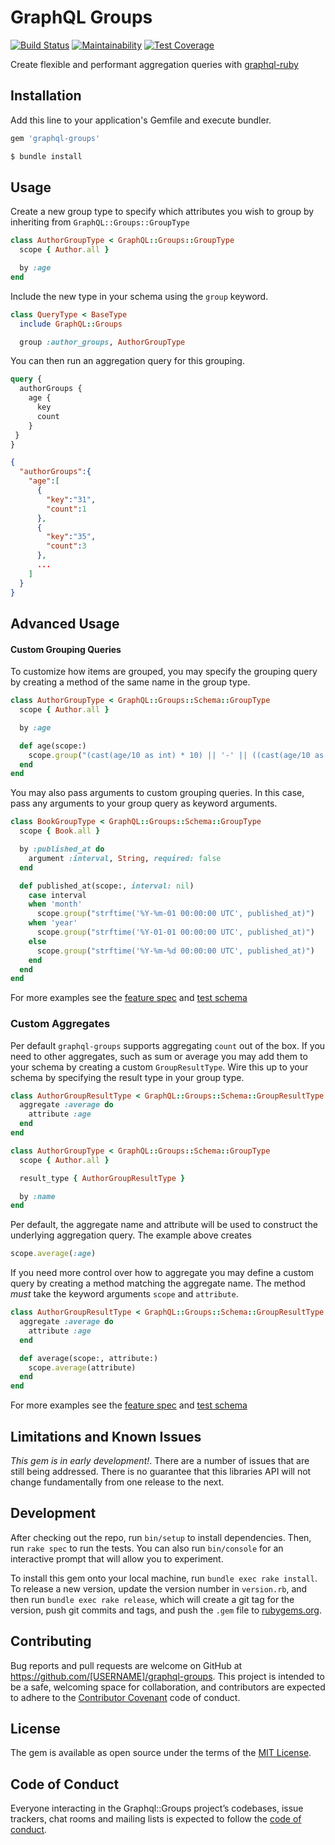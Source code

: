 # GraphQL Groups

[![Build Status](https://github.com/hschne/graphql-groups/workflows/Build/badge.svg)](https://github.com/hschne/graphql-groups/workflows/Build/badge.svg)
[![Maintainability](https://api.codeclimate.com/v1/badges/692d4125ac8548fb145e/maintainability)](https://codeclimate.com/github/hschne/graphql-groups/maintainability) 
[![Test Coverage](https://api.codeclimate.com/v1/badges/692d4125ac8548fb145e/test_coverage)](https://codeclimate.com/github/hschne/graphql-groups/test_coverage)

Create flexible and performant aggregation queries with [graphql-ruby](https://github.com/rmosolgo/graphql-ruby)

## Installation

Add this line to your application's Gemfile and execute bundler.

```ruby
gem 'graphql-groups'
```
```bash
$ bundle install
```

## Usage

Create a new group type to specify which attributes you wish to group by inheriting from `GraphQL::Groups::GroupType`

```ruby
class AuthorGroupType < GraphQL::Groups::GroupType
  scope { Author.all }

  by :age
end
```

Include the new type in your schema using the `group` keyword. 

```ruby
class QueryType < BaseType
  include GraphQL::Groups

  group :author_groups, AuthorGroupType
```

You can then run an aggregation query for this grouping. 

```graphql
query { 
  authorGroups {
    age {
      key
      count
    }
 }
}
```
```json
{
  "authorGroups":{
    "age":[
      {
        "key":"31",
        "count":1
      },
      {
        "key":"35",
        "count":3
      },
      ...
    ]
  }
}

```

## Advanced Usage

#### Custom Grouping Queries

To customize how items are grouped, you may specify the grouping query by creating a method of the same name in the group type. 

```ruby
class AuthorGroupType < GraphQL::Groups::Schema::GroupType
  scope { Author.all }

  by :age

  def age(scope:)
    scope.group("(cast(age/10 as int) * 10) || '-' || ((cast(age/10 as int) + 1) * 10)")
  end
end
```

You may also pass arguments to custom grouping queries. In this case, pass any arguments to your group query as keyword arguments.

```ruby
class BookGroupType < GraphQL::Groups::Schema::GroupType
  scope { Book.all }

  by :published_at do
    argument :interval, String, required: false
  end

  def published_at(scope:, interval: nil)
    case interval
    when 'month'
      scope.group("strftime('%Y-%m-01 00:00:00 UTC', published_at)")
    when 'year'
      scope.group("strftime('%Y-01-01 00:00:00 UTC', published_at)")
    else
      scope.group("strftime('%Y-%m-%d 00:00:00 UTC', published_at)")
    end
  end
end
```

For more examples see the [feature spec](./spec/graphql/feature_spec.rb) and [test schema](./spec/graphql/support/test_schema)

### Custom Aggregates

Per default `graphql-groups` supports aggregating `count` out of the box. If you need to other aggregates, such as sum or average 
you may add them to your schema by creating a custom `GroupResultType`. Wire this up to your schema by specifying the result type in your
group type.

```ruby
class AuthorGroupResultType < GraphQL::Groups::Schema::GroupResultType
  aggregate :average do
    attribute :age
  end
end
```

```ruby
class AuthorGroupType < GraphQL::Groups::Schema::GroupType
  scope { Author.all }

  result_type { AuthorGroupResultType }

  by :name
end
```

Per default, the aggregate name and attribute will be used to construct the underlying aggregation query. The example above creates
```ruby
scope.average(:age)
```

If you need more control over how to aggregate you may define a custom query by creating a method matching the aggregate name. The method *must* take the keyword arguments `scope` and `attribute`. 

```ruby
class AuthorGroupResultType < GraphQL::Groups::Schema::GroupResultType
  aggregate :average do
    attribute :age
  end

  def average(scope:, attribute:)
    scope.average(attribute)
  end
end
```

For more examples see the [feature spec](./spec/graphql/feature_spec.rb) and [test schema](./spec/graphql/support/test_schema)

## Limitations and Known Issues

*This gem is in early development!*. There are a number of issues that are still being addressed. There is no guarantee
that this libraries API will not change fundamentally from one release to the next.

## Development

After checking out the repo, run `bin/setup` to install dependencies. Then, run `rake spec` to run the tests. You can also run `bin/console` for an interactive prompt that will allow you to experiment.

To install this gem onto your local machine, run `bundle exec rake install`. To release a new version, update the version number in `version.rb`, and then run `bundle exec rake release`, which will create a git tag for the version, push git commits and tags, and push the `.gem` file to [rubygems.org](https://rubygems.org).

## Contributing

Bug reports and pull requests are welcome on GitHub at https://github.com/[USERNAME]/graphql-groups. This project is intended to be a safe, welcoming space for collaboration, and contributors are expected to adhere to the [Contributor Covenant](http://contributor-covenant.org) code of conduct.

## License

The gem is available as open source under the terms of the [MIT License](https://opensource.org/licenses/MIT).

## Code of Conduct

Everyone interacting in the Graphql::Groups project’s codebases, issue trackers, chat rooms and mailing lists is expected to follow the [code of conduct](https://github.com/[USERNAME]/graphql-groups/blob/master/CODE_OF_CONDUCT.md).

